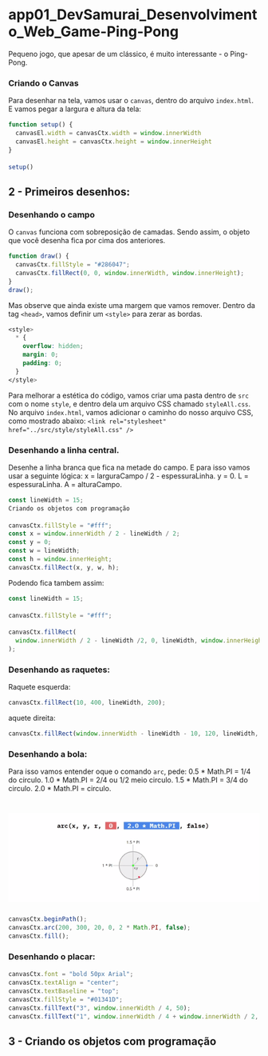 # app01_DevSamurai_Desenvolvimento_Web_Game-Ping-Pong
Pequeno jogo, que apesar de um clássico, é muito interessante - o Ping-Pong.

### Criando o Canvas
Para desenhar na tela, vamos usar o `canvas`, dentro do arquivo `index.html`.
E vamos pegar a largura e altura da tela:
```js
function setup() {
  canvasEl.width = canvasCtx.width = window.innerWidth
  canvasEl.height = canvasCtx.height = window.innerHeight
}

setup()
```
## 2 - Primeiros desenhos:

### Desenhando o campo
O `canvas` funciona com sobreposição de camadas. 
Sendo assim, o objeto que você desenha fica por cima dos anteriores.
```js
function draw() {
  canvasCtx.fillStyle = "#286047";
  canvasCtx.fillRect(0, 0, window.innerWidth, window.innerHeight);
}
draw();
```
Mas observe que ainda existe uma margem que vamos remover. 
Dentro da tag `<head>`, vamos definir um `<style>` para zerar as bordas.
```css
<style>
  * {
    overflow: hidden;
    margin: 0;
    padding: 0;
  }
</style>
```
Para melhorar a estética do código, vamos criar uma pasta dentro de `src` com o nome `style`, e dentro dela um arquivo CSS chamado `styleAll.css`.
No arquivo `index.html`, vamos adicionar o caminho do nosso arquivo CSS, como mostrado abaixo:
`<link rel="stylesheet" href="../src/style/styleAll.css" />`

### Desenhando a linha central.
Desenhe a linha branca que fica na metade do campo.
E para isso vamos usar a seguinte lógica:
x = larguraCampo / 2 - espessuraLinha.
y = 0.
L = espessuraLinha.
A = alturaCampo.
```js
const lineWidth = 15;
Criando os objetos com programação

canvasCtx.fillStyle = "#fff";
const x = window.innerWidth / 2 - lineWidth / 2;
const y = 0;
const w = lineWidth;
const h = window.innerHeight;
canvasCtx.fillRect(x, y, w, h);
```
Podendo fica tambem assim:
```js
const lineWidth = 15;

canvasCtx.fillStyle = "#fff";

canvasCtx.fillRect(
  window.innerWidth / 2 - lineWidth /2, 0, lineWidth, window.innerHeight
);
```

### Desenhando as raquetes:
Raquete esquerda:
```js
canvasCtx.fillRect(10, 400, lineWidth, 200);
```
aquete direita:
```js
canvasCtx.fillRect(window.innerWidth - lineWidth - 10, 120, lineWidth, 200);
```

### Desenhando a bola:
Para isso vamos entender oque o comando `arc`, pede:
0.5 * Math.PI = 1/4 do circulo.
1.0 * Math.PI = 2/4 ou 1/2 meio circulo.
1.5 * Math.PI = 3/4 do circulo.
2.0 * Math.PI = circulo.
<h1 align="center">
    <img src="./img/img_arc.png" />
</h1>

```js
canvasCtx.beginPath();
canvasCtx.arc(200, 300, 20, 0, 2 * Math.PI, false);
canvasCtx.fill();
```

### Desenhando o placar:
```js
canvasCtx.font = "bold 50px Arial";
canvasCtx.textAlign = "center";
canvasCtx.textBaseline = "top";
canvasCtx.fillStyle = "#01341D";
canvasCtx.fillText("3", window.innerWidth / 4, 50);
canvasCtx.fillText("1", window.innerWidth / 4 + window.innerWidth / 2, 50);
```

## 3 - Criando os objetos com programação